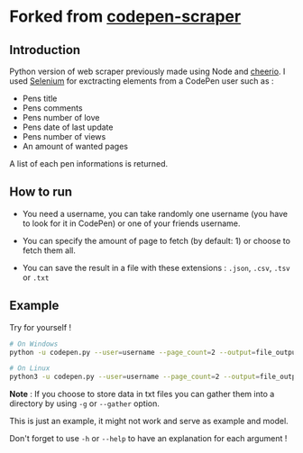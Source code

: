 # Forked from [codepen-scraper](https://github.com/eduardoboucas/codepen-scraper.git)

## Introduction

Python version of web scraper previously made using Node and [cheerio](https://cheerio.js.org/). I used [Selenium](https://www.selenium.dev/) for exctracting elements from a CodePen user such as :

- Pens title
- Pens comments
- Pens number of love
- Pens date of last update
- Pens number of views
- An amount of wanted pages

A list of each pen informations is returned.

## How to run

- You need a username, you can take randomly one username (you have to look for it in CodePen) or one of your friends username. 

- You can specify the amount of page to fetch (by default: 1) or choose to fetch them all.

- You can save the result in a file with these extensions : `.json`, `.csv`, `.tsv` or `.txt`

## Example

Try for yourself !

```bash
# On Windows
python -u codepen.py --user=username --page_count=2 --output=file_output.json
```

```bash
# On Linux
python3 -u codepen.py --user=username --page_count=2 --output=file_output.json
```

**Note** : If you choose to store data in txt files you can gather them into a directory by using `-g` or `--gather` option.

This is just an example, it might not work and serve as example and model.

Don't forget to use `-h` or `--help` to have an explanation for each argument !